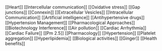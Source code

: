 [[Heart]]
[[Intercellular communication]]
[[Oxidative stress]]
[[Gap junctions]]
[[Connexin]]
[[Extracellular Vesicles]]
[[Intracellular Communication]]
[[Artificial intelligence]]
[[Antihypertensive drugs]]
[[Hypertension Management]]
[[Pharmacological Approaches]]
[[Biotechnology Interference]]
[[Air pollution]]
[[Cardiac Arrhythmia]]
[[Cardiac Failure]]
[[Pm 2.5]]
[[Pharmacology]]
[[Hypertension]]
[[Platelet aggregation]]
[[Hyperlipidemia]]
[[Biological activities]]
[[Ginger]]
[[Health benefits]]
